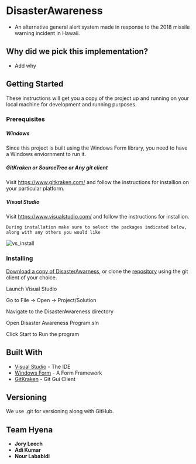 
# DisasterAwareness

- An alternative general alert system made in response to the 2018 missile warning incident in Hawaii. 

## Why did we pick this implementation? 

- Add why

## Getting Started

These instructions will get you a copy of the project up and running on your local machine for development and running purposes.

### Prerequisites

##### Windows

Since this project is built using the Windows Form library, you need to have a Windows enviornment to run it.

##### GitKraken or SourceTree or Any git client

Visit https://www.gitkraken.com/ and follow the instructions for installion on your particular platform. 

##### Visual Studio

Visit https://www.visualstudio.com/ and follow the instructions for installion. 

```
During installation make sure to select the packages indicated below, along with any others you would like 
```
![vs_install](https://i.imgur.com/ZxeJU6D.png)

### Installing

[Download a copy of DisasterAwarness](https://github.com/teamhyena/DisasterAwareness/archive/master.zip), or clone the [repository](https://github.com/teamhyena/teamhyena/) using the git client of your choice.

Launch Visual Studio

Go to File -> Open -> Project/Solution

Navigate to the DisasterAwareness directory 

Open Disaster Awareness Program.sln

Click Start to Run the program

## Built With

* [Visual Studio](https://www.visualstudio.com/) - The IDE
* [Windows Form](https://docs.microsoft.com/en-us/dotnet/framework/winforms/) - A Form Framework
* [GitKraken](https://www.gitkraken.com/) - Git Gui Client


## Versioning

We use .git for versioning along with GitHub. 

## Team Hyena

* **Jory Leech** 
* **Adi Kumar**
* **Nour Lababidi**

